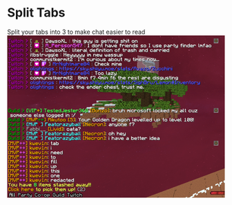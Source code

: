 # Split Tabs <br>
Split your tabs into 3 to make chat easier to read <br>
![chat image](/assets/Split_tab.png "twitch tab")